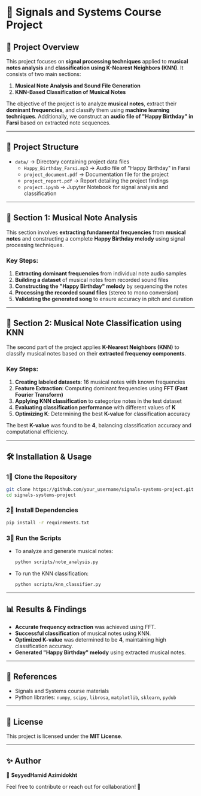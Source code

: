 # 🎵 Signals and Systems Course Project  

## 📌 Project Overview  
This project focuses on **signal processing techniques** applied to **musical notes analysis** and **classification using K-Nearest Neighbors (KNN)**. It consists of two main sections:  

1. **Musical Note Analysis and Sound File Generation**  
2. **KNN-Based Classification of Musical Notes**  

The objective of the project is to analyze **musical notes**, extract their **dominant frequencies**, and classify them using **machine learning techniques**. Additionally, we construct an **audio file of "Happy Birthday" in Farsi** based on extracted note sequences.  

---

## 📁 Project Structure  
- `data/` → Directory containing project data files  
  - `Happy_Birthday_Farsi.mp3` → Audio file of "Happy Birthday" in Farsi  
  - `project_document.pdf` → Documentation file for the project  
  - `project_report.pdf` → Report detailing the project findings  
  - `project.ipynb` → Jupyter Notebook for signal analysis and classification  

---

## 🎼 Section 1: Musical Note Analysis  
This section involves **extracting fundamental frequencies** from **musical notes** and constructing a complete **Happy Birthday melody** using signal processing techniques.  

### **Key Steps:**  
1. **Extracting dominant frequencies** from individual note audio samples  
2. **Building a dataset** of musical notes from recorded sound files  
3. **Constructing the "Happy Birthday" melody** by sequencing the notes  
4. **Processing the recorded sound files** (stereo to mono conversion)  
5. **Validating the generated song** to ensure accuracy in pitch and duration  

---

## 🤖 Section 2: Musical Note Classification using KNN  
The second part of the project applies **K-Nearest Neighbors (KNN)** to classify musical notes based on their **extracted frequency components**.  

### **Key Steps:**  
1. **Creating labeled datasets**: 16 musical notes with known frequencies  
2. **Feature Extraction**: Computing dominant frequencies using **FFT (Fast Fourier Transform)**  
3. **Applying KNN classification** to categorize notes in the test dataset  
4. **Evaluating classification performance** with different values of **K**  
5. **Optimizing K**: Determining the best **K-value** for classification accuracy  

The best **K-value** was found to be **4**, balancing classification accuracy and computational efficiency.  

---

## 🛠 Installation & Usage  
### **1⃣ Clone the Repository**  
```bash  
git clone https://github.com/your_username/signals-systems-project.git  
cd signals-systems-project  
```

### **2⃣ Install Dependencies**  
```bash  
pip install -r requirements.txt  
```

### **3⃣ Run the Scripts**  
- To analyze and generate musical notes:  
  ```bash  
  python scripts/note_analysis.py  
  ```  
- To run the KNN classification:  
  ```bash  
  python scripts/knn_classifier.py  
  ```  

---

## 📊 Results & Findings  
- **Accurate frequency extraction** was achieved using FFT.  
- **Successful classification** of musical notes using KNN.  
- **Optimized K-value** was determined to be **4**, maintaining high classification accuracy.  
- **Generated "Happy Birthday" melody** using extracted musical notes.  

---

## 🔗 References  
- Signals and Systems course materials  
- Python libraries: `numpy`, `scipy`, `librosa`, `matplotlib`, `sklearn`, `pydub`  

---

## 🐜 License  
This project is licensed under the **MIT License**.  

---

## ✨ Author  
👤 **SeyyedHamid Azimidokht**  

Feel free to contribute or reach out for collaboration! 🚀


